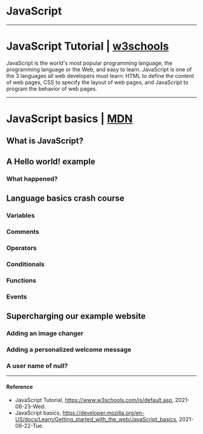 # JavaScript

----------

# JavaScript Tutorial | [w3schools](https://www.w3schools.com/js/default.asp)
JavaScript is the world's most popular programming language, the programming language or the Web, and easy to learn.
JavaScript is one of the 3 languages all web developers must learn: HTML to define the content of web pages, CSS to specify the layout of web pages, and JavaScript to program the behavior of web pages.

----------

# JavaScript basics | [MDN](https://developer.mozilla.org/en-US/docs/Learn/Getting_started_with_the_web/JavaScript_basics)

## What is JavaScript?

## A Hello world! example

### What happened?

## Language basics crash course

### Variables

### Comments

### Operators

### Conditionals

### Functions

### Events

## Supercharging our example website

### Adding an image changer

### Adding a personalized welcome message

### A user name of null?

----------

#### Reference
- JavaScript Tutorial, https://www.w3schools.com/js/default.asp, 2021-06-23-Wed.
- JavaScript basics, https://developer.mozilla.org/en-US/docs/Learn/Getting_started_with_the_web/JavaScript_basics, 2021-06-22-Tue.

